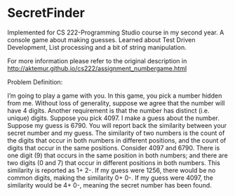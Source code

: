 # SecretFinder
Implemented for CS 222-Programming Studio course in my second year. A console game about making guesses. Learned about Test Driven Development, List processing and a bit of string manipulation. 


For more information please refer to the original description in http://aktemur.github.io/cs222/assignment_numbergame.html

 Problem Definition:

I’m going to play a game with you. In this game, you pick a number hidden from me. Without loss of generality, suppose we agree that the number will have 4 digits. Another requirement is that the number has distinct (i.e. unique) digits. Suppose you pick 4097. I make a guess about the number. Suppose my guess is 6790. You will report back the similarity between your secret number and my guess. The similarity of two numbers is the count of the digits that occur in both numbers in different positions, and the count of digits that occur in the same positions. Consider 4097 and 6790. There is one digit (9) that occurs in the same position in both numbers; and there are two digits (0 and 7) that occur in different positions in both numbers. This similarity is reported as 1+ 2-. If my guess were 1256, there would be no common digits, making the similarity 0+ 0-. If my guess were 4097, the similarity would be 4+ 0-, meaning the secret number has been found.

